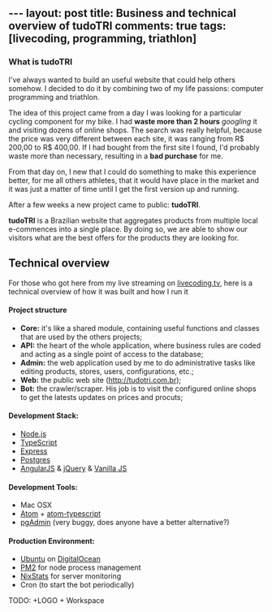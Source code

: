 ​---
layout: post
title: Business and technical overview of tudoTRI
comments: true
tags: [livecoding, programming, triathlon]
---

### What is tudoTRI

I've always wanted to build an useful website that could help others somehow. I decided to do it by combining two of my life passions: computer programming and triathlon.

The idea of this project came from a day I was looking for a particular cycling component for my bike. I had **waste more than 2 hours** *googling* it and visiting dozens of online shops. The search was really helpful, because the price was very different between each site, it was ranging from R$ 200,00 to R$ 400,00. If I had bought from the first site I found, I'd probably waste more than necessary, resulting in a **bad purchase** for me.

From that day on, I new that I could do something to make this experience better, for me all others athletes, that it would have place in the market and it was just a matter of time until I get the first version up and running.

After a few weeks a new project came to public: **tudoTRI**.

**tudoTRI** is a Brazilian website that aggregates products from multiple local e-commences into a single place. By doing so, we are able to show our visitors what are the best offers for the products they are looking for.

## Technical overview

For those who got here from my live streaming on [livecoding.tv](http://BLABLABLA), here is a technical overview of how it was built and how I run it

#### Project structure

- **Core:** it's like a shared module, containing useful functions and classes that are used by the others projects;
- **API:** the heart of the whole application, where business rules are coded and acting as a single point of access to the database;
- **Admin:** the web application used by me to do administrative tasks like editing products, stores, users, configurations, etc.;
- **Web:** the public web site (http://tudotri.com.br);
- **Bot:** the crawler/scraper. His job is to visit the configured online shops to get the latests updates on prices and procuts;

#### Development Stack:
- [Node.js](https://nodejs.org/)
- [TypeScript](https://www.typescriptlang.org/)
- [Express](http://expressjs.com/)
- [Postgres](http://www.postgresql.org/)
- [AngularJS](https://angularjs.org/) & [jQuery](https://jquery.com/) & [Vanilla JS](http://vanilla-js.com/)

#### Development Tools:
- Mac OSX
- [Atom](https://atom.io/) + [atom-typescript](https://atom.io/packages/atom-typescript)
- [pgAdmin](http://www.pgadmin.org/) (very buggy, does anyone have a better alternative?)

#### Production Environment:
- [Ubuntu](http://www.ubuntu.com/) on [DigitalOcean](https://www.digitalocean.com/)
- [PM2](http://pm2.keymetrics.io/) for node process management
- [NixStats](https://nixstats.com/) for server monitoring
- Cron (to start the bot periodically)


TODO:
+LOGO + Workspace
